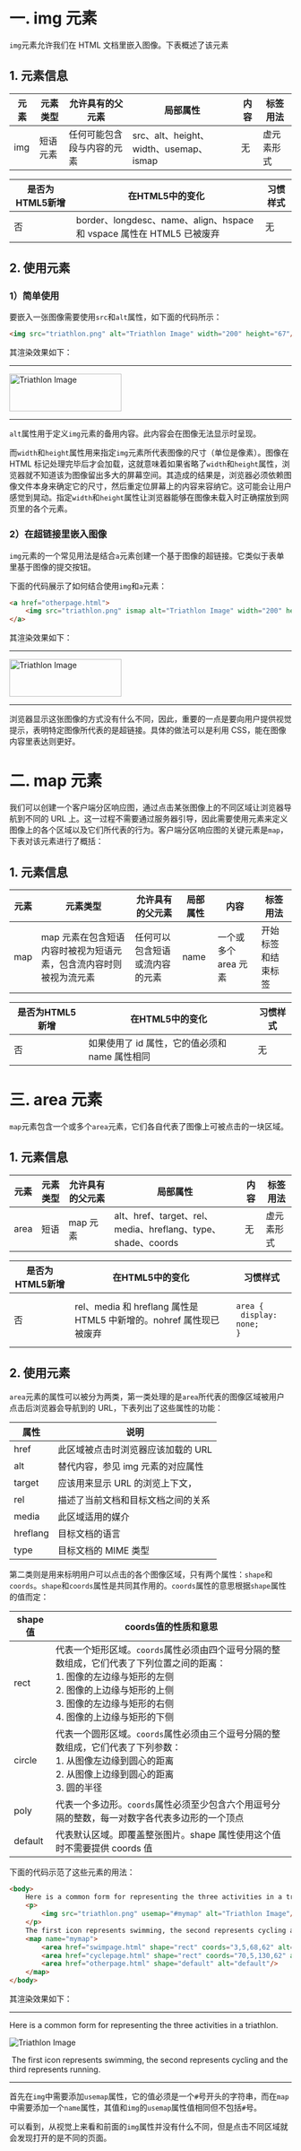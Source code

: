 # 一. img 元素

`img`元素允许我们在 HTML 文档里嵌入图像。下表概述了该元素

## 1. 元素信息

| 元素 | 元素类型 | 允许具有的父元素           | 局部属性                               | 内容 | 标签用法   |
| ---- | -------- | -------------------------- | -------------------------------------- | ---- | ---------- |
| img  | 短语元素 | 任何可能包含段与内容的元素 | src、alt、height、width、usemap、ismap | 无   | 虚元素形式 |

| 是否为HTML5新增 | 在HTML5中的变化                                              | 习惯样式 |
| --------------- | ------------------------------------------------------------ | -------- |
| 否              | border、longdesc、name、align、hspace 和 vspace 属性在 HTML5 已被废弃 | 无       |

## 2. 使用元素

### 1）简单使用

要嵌入一张图像需要使用`src`和`alt`属性，如下面的代码所示：

```html
<img src="triathlon.png" alt="Triathlon Image" width="200" height="67"/>
```

其渲染效果如下：

****

<img src="/HTML5/嵌入内容/嵌入图像/images/triathlon.png" alt="Triathlon Image" width="200" height="67"/>

****

`alt`属性用于定义`img`元素的备用内容。此内容会在图像无法显示时呈现。

而`width`和`height`属性用来指定`img`元素所代表图像的尺寸（单位是像素）。图像在 HTML 标记处理完毕后才会加载，这就意味着如果省略了`width`和`height`属性，浏览器就不知道该为图像留出多大的屏幕空间。其造成的结果是，浏览器必须依赖图像文件本身来确定它的尺寸，然后重定位屏幕上的内容来容纳它。这可能会让用户感觉到晃动。指定`width`和`height`属性让浏览器能够在图像未载入时正确摆放到网页里的各个元素。



### 2）在超链接里嵌入图像

`img`元素的一个常见用法是结合`a`元素创建一个基于图像的超链接。它类似于表单里基于图像的提交按钮。

下面的代码展示了如何结合使用`img`和`a`元素：

```html
<a href="otherpage.html">
	<img src="triathlon.png" ismap alt="Triathlon Image" width="200" height="67"/>
</a>
```

其渲染效果如下：

****

<a href="otherpage.html"><img src="/HTML5/嵌入内容/嵌入图像/images/triathlon.png" ismap alt="Triathlon Image" width="200" height="67"/>
</a>

****

浏览器显示这张图像的方式没有什么不同，因此，重要的一点是要向用户提供视觉提示，表明特定图像所代表的是超链接。具体的做法可以是利用 CSS，能在图像内容里表达则更好。



# 二. map 元素

我们可以创建一个客户端分区响应图，通过点击某张图像上的不同区域让浏览器导航到不同的 URL 上。这一过程不需要通过服务器引导，因此需要使用元素来定义图像上的各个区域以及它们所代表的行为。客户端分区响应图的关键元素是`map`，下表对该元素进行了概括：

## 1. 元素信息

| 元素 | 元素类型                                                     | 允许具有的父元素               | 局部属性 | 内容                 | 标签用法           |
| ---- | ------------------------------------------------------------ | ------------------------------ | -------- | -------------------- | ------------------ |
| map  | map 元素在包含短语内容时被视为短语元素，包含流内容时则被视为流元素 | 任何可以包含短语或流内容的元素 | name     | 一个或多个 area 元素 | 开始标签和结束标签 |

| 是否为HTML5新增 | 在HTML5中的变化                                | 习惯样式 |
| --------------- | ---------------------------------------------- | -------- |
| 否              | 如果使用了 id 属性，它的值必须和 name 属性相同 | 无       |



# 三. area 元素

`map`元素包含一个或多个`area`元素，它们各自代表了图像上可被点击的一块区域。

## 1. 元素信息

| 元素 | 元素类型 | 允许具有的父元素 | 局部属性                                                     | 内容 | 标签用法   |
| ---- | -------- | ---------------- | ------------------------------------------------------------ | ---- | ---------- |
| area | 短语     | map 元素         | alt、href、target、rel、media、hreflang、type、shade、coords | 无   | 虚元素形式 |

| 是否为HTML5新增 | 在HTML5中的变化                                              | 习惯样式                                                     |
| --------------- | ------------------------------------------------------------ | ------------------------------------------------------------ |
| 否              | rel、media 和 hreflang 属性是 HTML5 中新增的。nohref 属性现已被废弃 | <pre><code>area {<br />    display: none;<br />}</code></pre> |

## 2. 使用元素

`area`元素的属性可以被分为两类，第一类处理的是`area`所代表的图像区域被用户点击后浏览器会导航到的 URL，下表列出了这些属性的功能：

| 属性     | 说明                               |
| -------- | ---------------------------------- |
| href     | 此区域被点击时浏览器应该加载的 URL |
| alt      | 替代内容，参见 img 元素的对应属性  |
| target   | 应该用来显示 URL 的浏览上下文，    |
| rel      | 描述了当前文档和目标文档之间的关系 |
| media    | 此区域适用的媒介                   |
| hreflang | 目标文档的语言                     |
| type     | 目标文档的 MIME 类型               |

第二类则是用来标明用户可以点击的各个图像区域，只有两个属性：`shape`和`coords`。`shape`和`coords`属性是共同其作用的。`coords`属性的意思根据`shape`属性的值而定：

| shape值 | coords值的性质和意思                                         |
| ------- | ------------------------------------------------------------ |
| rect    | 代表一个矩形区域。`coords`属性必须由四个逗号分隔的整数组成，它们代表了下列位置之间的距离：<br />1. 图像的左边缘与矩形的左侧<br />2. 图像的上边缘与矩形的上侧<br />3. 图像的左边缘与矩形的右侧<br />4. 图像的上边缘与矩形的下侧 |
| circle  | 代表一个圆形区域。`coords`属性必须由三个逗号分隔的整数组成，它们代表了下列参数：<br />1. 从图像左边缘到圆心的距离<br />2. 从图像上边缘到圆心的距离<br />3. 圆的半径 |
| poly    | 代表一个多边形。`coords`属性必须至少包含六个用逗号分隔的整数，每一对数字各代表多边形的一个顶点 |
| default | 代表默认区域。即覆盖整张图片。shape 属性使用这个值时不需要提供 coords 值 |

下面的代码示范了这些元素的用法：

```html
<body>
	Here is a common form for representing the three activities in a triathlon.
	<p>
		<img src="triathlon.png" usemap="#mymap" alt="Triathlon Image"/>
	</p>
	The first icon represents swimming, the second represents cycling and the third represents running.
	<map name="mymap">
		<area href="swimpage.html" shape="rect" coords="3,5,68,62" alt="Swimming"/>
		<area href="cyclepage.html" shape="rect" coords="70,5,130,62" alt="Running"/>
		<area href="otherpage.html" shape="default" alt="default"/>
	</map>
</body>
```

其渲染效果如下：

****

Here is a common form for representing the three activities in a triathlon.
	<p>
		<img src="/HTML5/嵌入内容/嵌入图像/images/triathlon.png" usemap="#mymap" alt="Triathlon Image"/>
	</p>
​	The first icon represents swimming, the second represents cycling and the third represents running.
	<map name="mymap">
		<area href="swimpage.html" shape="rect" coords="3,5,68,62" alt="Swimming"/>
		<area href="cyclepage.html" shape="rect" coords="70,5,130,62" alt="Running"/>
		<area href="otherpage.html" shape="default" alt="default"/>
	</map>

****

首先在`img`中需要添加`usemap`属性，它的值必须是一个`#`号开头的字符串，而在`map`中需要添加一个`name`属性，其值和`img`的`usemap`属性值相同但不包括`#`号。

可以看到，从视觉上来看和前面的`img`属性并没有什么不同，但是点击不同区域就会发现打开的是不同的页面。